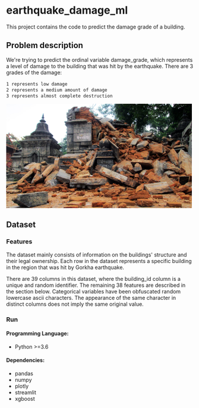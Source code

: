 # earthquake_damage_ml
This project contains the code to predict the damage grade of a building.



## Problem description
We're trying to predict the ordinal variable damage_grade, which represents a level of damage to the building that was hit by the earthquake. There are 3 grades of the damage:

    1 represents low damage
    2 represents a medium amount of damage
    3 represents almost complete destruction

<img src="img/nepal-quake-bm-2.jpg" width="500">

## Dataset

### Features
The dataset mainly consists of information on the buildings' structure and their legal ownership. Each row in the dataset represents a specific building in the region that was hit by Gorkha earthquake.

There are 39 columns in this dataset, where the building_id column is a unique and random identifier. The remaining 38 features are described in the section below. Categorical variables have been obfuscated random lowercase ascii characters. The appearance of the same character in distinct columns does not imply the same original value.







### Run
#### Programming Language:
- Python >=3.6

#### Dependencies:
- pandas
- numpy 
- plotly
- streamlit
- xgboost

